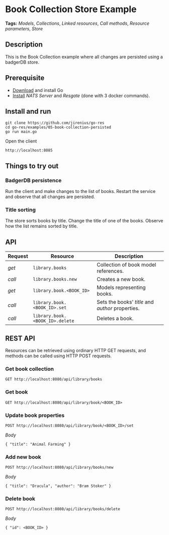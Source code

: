 # Book Collection Store Example

**Tags:** *Models*, *Collections*, *Linked resources*, *Call methods*, *Resource parameters*, *Store*

## Description
This is the Book Collection example where all changes are persisted using a badgerDB store.

## Prerequisite

* [Download](https://golang.org/dl/) and install Go
* [Install](https://resgate.io/docs/get-started/installation/) *NATS Server* and *Resgate* (done with 3 docker commands).

## Install and run

```text
git clone https://github.com/jirenius/go-res
cd go-res/examples/05-book-collection-persisted
go run main.go
```

Open the client
```text
http://localhost:8085
```

## Things to try out

### BadgerDB persistence
Run the client and make changes to the list of books. Restart the service and observe that all changes are persisted.

### Title sorting
The store sorts books by title. Change the title of one of the books. Observe how the list remains sorted by title.

## API

Request | Resource | Description
--- | --- | ---
*get* | `library.books` | Collection of book model references.
*call* | `library.books.new` | Creates a new book.
*get* | `library.book.<BOOK_ID>` | Models representing books.
*call* | `library.book.<BOOK_ID>.set` | Sets the books' *title* and *author* properties.
*call* | `library.book.<BOOK_ID>.delete` | Deletes a book.

## REST API

Resources can be retrieved using ordinary HTTP GET requests, and methods can be called using HTTP POST requests.

### Get book collection
```
GET http://localhost:8080/api/library/books
```

### Get book
```
GET http://localhost:8080/api/library/book/<BOOK_ID>
```

### Update book properties
```
POST http://localhost:8080/api/library/book/<BOOK_ID>/set
```
*Body*  
```
{ "title": "Animal Farming" }
```

### Add new book
```
POST http://localhost:8080/api/library/books/new
```
*Body*  
```
{ "title": "Dracula", "author": "Bram Stoker" }
```

### Delete book
```
POST http://localhost:8080/api/library/books/delete
```
*Body*  
```
{ "id": <BOOK_ID> }
```
